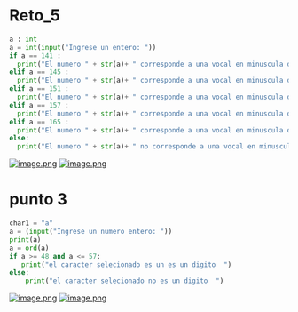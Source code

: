 # Reto_5
```python
a : int
a = int(input("Ingrese un entero: ")) 
if a == 141 :
  print("El numero " + str(a)+ " corresponde a una vocal en minuscula del codigo ASCII")
elif a == 145 :
  print("El numero " + str(a)+ " corresponde a una vocal en minuscula del codigo ASCII")
elif a == 151 :
  print("El numero " + str(a)+ " corresponde a una vocal en minuscula del codigo ASCII")
elif a == 157 :
  print("El numero " + str(a)+ " corresponde a una vocal en minuscula del codigo ASCII")
elif a == 165 : 
  print("El numero " + str(a)+ " corresponde a una vocal en minuscula del codigo ASCII")   
else:
  print("El numero " + str(a)+ " no corresponde a una vocal en minuscula del codigo ASCII")

```


[![image.png](https://i.postimg.cc/0jQtHb5w/image.png)](https://postimg.cc/47DbY49f)
[![image.png](https://i.postimg.cc/sD0FyCtz/image.png)](https://postimg.cc/3dpfCV8f)
#  punto 3
```python
char1 = "a"
a = (input("Ingrese un numero entero: "))
print(a)
a = ord(a)
if a >= 48 and a <= 57:
   print("el caracter selecionado es un es un digito  ")
else:
    print("el caracter selecionado no es un digito  ")
```
[![image.png](https://i.postimg.cc/Bv0drc7D/image.png)](https://postimg.cc/G4X7YYCh)
[![image.png](https://i.postimg.cc/GhTV9SZG/image.png)](https://postimg.cc/dLv4xnQV)
